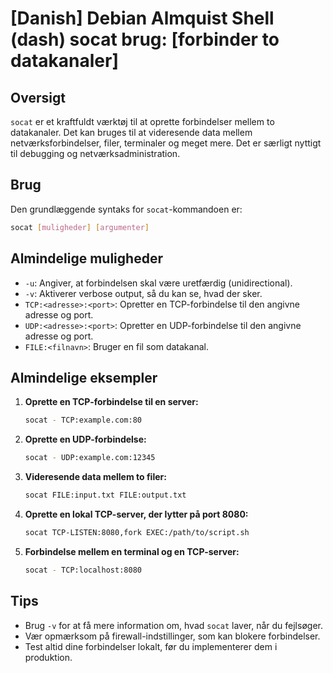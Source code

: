 # [Danish] Debian Almquist Shell (dash) socat brug: [forbinder to datakanaler]

## Oversigt
`socat` er et kraftfuldt værktøj til at oprette forbindelser mellem to datakanaler. Det kan bruges til at videresende data mellem netværksforbindelser, filer, terminaler og meget mere. Det er særligt nyttigt til debugging og netværksadministration.

## Brug
Den grundlæggende syntaks for `socat`-kommandoen er:

```bash
socat [muligheder] [argumenter]
```

## Almindelige muligheder
- `-u`: Angiver, at forbindelsen skal være uretfærdig (unidirectional).
- `-v`: Aktiverer verbose output, så du kan se, hvad der sker.
- `TCP:<adresse>:<port>`: Opretter en TCP-forbindelse til den angivne adresse og port.
- `UDP:<adresse>:<port>`: Opretter en UDP-forbindelse til den angivne adresse og port.
- `FILE:<filnavn>`: Bruger en fil som datakanal.

## Almindelige eksempler

1. **Oprette en TCP-forbindelse til en server:**
   ```bash
   socat - TCP:example.com:80
   ```

2. **Oprette en UDP-forbindelse:**
   ```bash
   socat - UDP:example.com:12345
   ```

3. **Videresende data mellem to filer:**
   ```bash
   socat FILE:input.txt FILE:output.txt
   ```

4. **Oprette en lokal TCP-server, der lytter på port 8080:**
   ```bash
   socat TCP-LISTEN:8080,fork EXEC:/path/to/script.sh
   ```

5. **Forbindelse mellem en terminal og en TCP-server:**
   ```bash
   socat - TCP:localhost:8080
   ```

## Tips
- Brug `-v` for at få mere information om, hvad `socat` laver, når du fejlsøger.
- Vær opmærksom på firewall-indstillinger, som kan blokere forbindelser.
- Test altid dine forbindelser lokalt, før du implementerer dem i produktion.